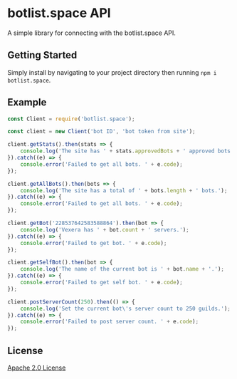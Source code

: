 # botlist.space API
A simple library for connecting with the botlist.space API.

## Getting Started
Simply install by navigating to your project directory then running `npm i botlist.space`.

## Example

```js
const Client = require('botlist.space');

const client = new Client('bot ID', 'bot token from site');

client.getStats().then(stats => {
	console.log('The site has ' + stats.approvedBots + ' approved bots and ' + stats.unapprovedBots + ' unapproved bots.');
}).catch((e) => {
	console.error('Failed to get all bots. ' + e.code);
});

client.getAllBots().then(bots => {
	console.log('The site has a total of ' + bots.length + ' bots.');
}).catch((e) => {
	console.error('Failed to get all bots. ' + e.code);
});

client.getBot('228537642583588864').then(bot => {
	console.log('Vexera has ' + bot.count + ' servers.');
}).catch((e) => {
	console.error('Failed to get bot. ' + e.code);
});

client.getSelfBot().then(bot => {
	console.log('The name of the current bot is ' + bot.name + '.');
}).catch((e) => {
	console.error('Failed to get self bot. ' + e.code);
});

client.postServerCount(250).then(() => {
	console.log('Set the current bot\'s server count to 250 guilds.');
}).catch((e) => {
	console.error('Failed to post server count. ' + e.code);
});
```

## License
[Apache 2.0 License](https://github.com/botlist-space/api/blob/master/LICENSE)